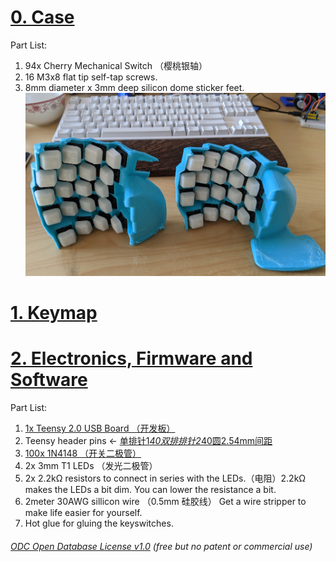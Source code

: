# [0. Case](Case) 
Part List:  
1. 94x Cherry Mechanical Switch （樱桃银轴）
2. 16 M3x8 flat tip self-tap screws.
3. 8mm diameter x 3mm deep silicon dome sticker feet.
![](InProgress.jpg)

# [1. Keymap](Keymap) 

# [2. Electronics, Firmware and Software](ElectronicsFirmwareAndSoftware)
Part List:     
1. [1x Teensy 2.0 USB Board （开发板）](https://item.taobao.com/item.htm?spm=a1z09.2.0.0.7d1f2e8depIv8w&id=537590679522&_u=b1t8kl8uaf14)  
2. Teensy header pins <- [单排针1*40双排排针2*40圆2.54mm间距](https://detail.tmall.com/item.htm?id=13700799942&spm=a1z09.2.0.0.7d1f2e8depIv8w&_u=b1t8kl8ud5aa)  
3. [100x 1N4148 （开关二极管）](https://detail.tmall.com/item.htm?id=15641176828&spm=a1z09.2.0.0.7d1f2e8depIv8w&_u=b1t8kl8u798e)  
4. 2x 3mm T1 LEDs （发光二极管）  
5. 2x 2.2kΩ resistors to connect in series with the LEDs.（电阻）2.2kΩ makes the LEDs a bit dim. You can lower the resistance a bit.  
6. 2meter 30AWG sillicon wire （0.5mm 硅胶线） Get a wire stripper to make life easier for yourself.  
7. Hot glue for gluing the keyswitches. 


###### [ODC Open Database License v1.0](https://choosealicense.com/appendix/)  (free but no patent or commercial use)
